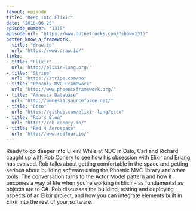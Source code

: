 ```yaml
---
layout: episode
title: "Deep into Elixir"
date: "2016-06-29"
episode_number: "1315"
episode_url: "https://www.dotnetrocks.com/?show=1315"
better_know_a_framework:
  title: "draw.io"
  url: "https://www.draw.io/"
links:
- title: "Elixir"
  url: "http://elixir-lang.org/"
- title: "Stripe"
  url: "https://stripe.com/no"
- title: "Phoenix MVC Framework"
  url: "http://www.phoenixframework.org/"
- title: "Amnesia Database"
  url: "http://amnesia.sourceforge.net/"
- title: "Ecto"
  url: "https://github.com/elixir-lang/ecto"
- title: "Rob's Blog"
  url: "http://rob.conery.io/"
- title: "Red 4 Aerospace"
  url: "http://www.redfour.io/"
---
```


Ready to go deeper into Elixir? While at NDC in Oslo, Carl and Richard caught up with Rob Conery to see how his obsession with Elixir and Erlang has evolved. Rob talks about getting comfortable in the space and getting serious about building software using the Phoenix MVC library and other tools. The conversation turns to the Actor Model pattern and how it becomes a way of life when you're working in Elixir - as fundamental as objects are to C#. Rob discusses the building, testing and deploying aspects of an Elixir project, and how you can integrate elements built in Elixir into the rest of your software.
